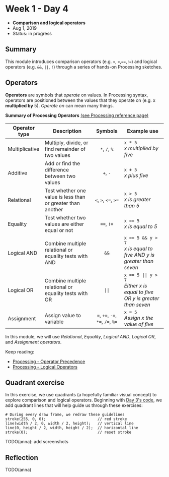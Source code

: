 # Week 1 - Day 4

* **Comparison and logical operators** 
* Aug 1, 2019
* Status: in progress


## Summary
This module introduces comparison operators (e.g. `<`, `>`,`==`,`!=`) and logical operators (e.g. `&&`, `||`, `!`) through a series of hands-on Processing sketches.


## Operators

**Operators** are symbols that *operate* on values. In Processing syntax, operators are positioned between the values that they operate on (e.g. x **multiplied by** 5). *Operate on* can mean many things.

**Summary of Processing Operators** [(see Processing reference page)][1]

| Operator type  | Description | Symbols | Example use |
| -------------- | ----------- | :------:| ------- |
| Multiplicative | Multiply, divide, or find remainder of two values | `*`, `/`, `%` | `x * 5` <br> *x multiplied by five* |
| Additive       | Add or find the difference between two values | `+`, `-` | `x + 5` <br> *x plus five* |
| Relational     | Test whether one value is less than or greater than another | `<`, `>`, `<=`, `>=` | `x > 5` <br> *x is greater than 5* |
| Equality       | Test whether two values are either equal or not | `==`, `!=` | `x == 5` <br> *x is equal to 5* |
| Logical AND    | Combine multiple relational or equality tests with AND | `&&` | `x == 5 && y > 7` <br> *x is equal to five AND y is greater than seven* |
| Logical OR     | Combine multiple relational or equality tests with OR | `\|\|` | `x == 5 \|\| y > 7` <br> *Either x is equal to five OR y is greater than seven* |
| Assignment     | Assign value to variable | `=`, `+=`, `-=`, `*=`, `/=`, `%=` | `x = 5` <br> *Assign x the value of five* |

In this module, we will use *Relational*, *Equality*, *Logical AND*, *Logical OR*, and *Assignment operators*.

Keep reading:
* [Processing - Operator Precedence](https://processing.org/examples/operatorprecedence.html)
* [Processing - Logical Operators](https://processing.org/examples/logicaloperators.html)


## Quadrant exercise
In this exercise, we use quadrants (a hopefully familiar visual concept) to explore comparison and logical operators. Beginning with [Day 3's code][3], we add quadrant lines that will help guide us through these exercises:

```
# During every draw frame, we redraw these guidelines
stroke(255, 0, 0);                       // red stroke
line(width / 2, 0, width / 2, height);   // vertical line
line(0, height / 2, width, height / 2);  // horizontal line
stroke(0);                               // reset stroke
 ```
 
 TODO(anna): add screenshots
 

## Reflection
TODO(anna)


[1]: https://processing.org/examples/operatorprecedence.html
[2]: https://processing.org/examples/logicaloperators.html
[3]: https://github.com/mfadt-bootcamp-2019/code/blob/master/03_Conditions/day03_final_code/day03_final_code.pde
